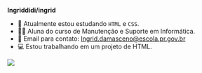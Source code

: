 **Ingriddidi/ingrid**

- 🔭 Atualmente estou estudando `HTML` e `CSS`.
- 👩‍🎓 Aluna do curso de Manutenção e Suporte em Informática.
- 📧 Email para contato: Ingrid.damasceno@escola.pr.gov.br
- 💻 Estou trabalhando em um projeto de HTML.
  
![](https://www.gov.br/ouvidorias/pt-br/imagens/meus-cabelos-quanta-diferenca.gif)
